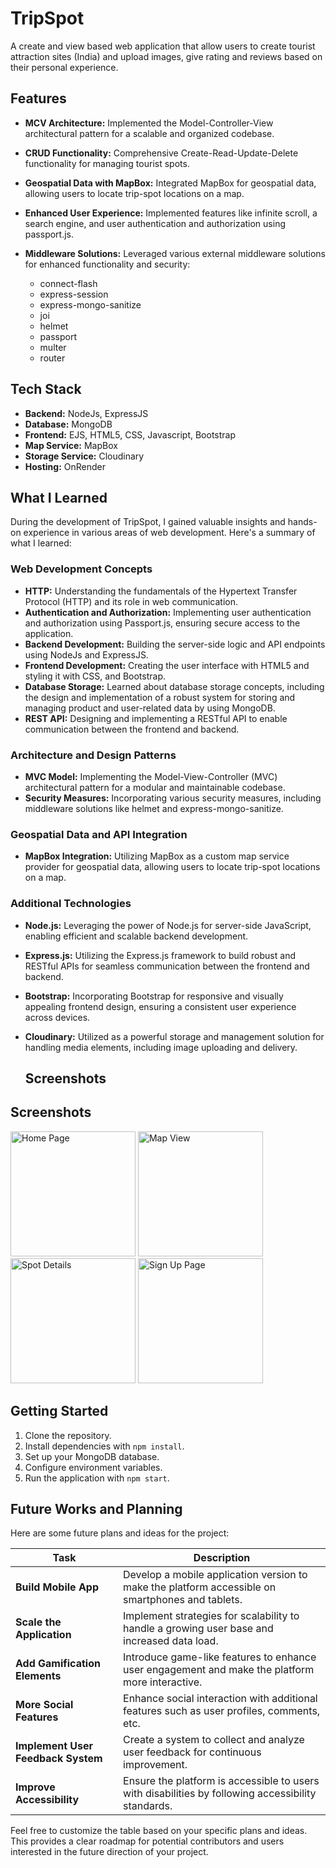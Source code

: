 # TripSpot

A create and view based web application that allow users to create tourist attraction sites (India) and upload images, give rating and reviews based on their personal experience.

## Features

- **MCV Architecture:** Implemented the Model-Controller-View architectural pattern for a scalable and organized codebase.
  
- **CRUD Functionality:** Comprehensive Create-Read-Update-Delete functionality for managing tourist spots.

- **Geospatial Data with MapBox:** Integrated MapBox for geospatial data, allowing users to locate trip-spot locations on a map.

- **Enhanced User Experience:** Implemented features like infinite scroll, a search engine, and user authentication and authorization using passport.js.

- **Middleware Solutions:** Leveraged various external middleware solutions for enhanced functionality and security:
  - connect-flash
  - express-session
  - express-mongo-sanitize
  - joi
  - helmet
  - passport
  - multer
  - router

## Tech Stack

- **Backend:** NodeJs, ExpressJS
- **Database:** MongoDB
- **Frontend:** EJS, HTML5, CSS, Javascript, Bootstrap
- **Map Service:** MapBox
- **Storage Service:** Cloudinary
- **Hosting:** OnRender

## What I Learned

During the development of TripSpot, I gained valuable insights and hands-on experience in various areas of web development. Here's a summary of what I learned:

### Web Development Concepts

- **HTTP:** Understanding the fundamentals of the Hypertext Transfer Protocol (HTTP) and its role in web communication.
- **Authentication and Authorization:** Implementing user authentication and authorization using Passport.js, ensuring secure access to the application.
- **Backend Development:** Building the server-side logic and API endpoints using NodeJs and ExpressJS.
- **Frontend Development:** Creating the user interface with HTML5 and styling it with CSS, and Bootstrap.
- **Database Storage:** Learned about database storage concepts, including the design and implementation of a robust system for storing and managing product and user-related data by using MongoDB.
- **REST API:** Designing and implementing a RESTful API to enable communication between the frontend and backend.

### Architecture and Design Patterns

- **MVC Model:** Implementing the Model-View-Controller (MVC) architectural pattern for a modular and maintainable codebase.
- **Security Measures:** Incorporating various security measures, including middleware solutions like helmet and express-mongo-sanitize.

### Geospatial Data and API Integration

- **MapBox Integration:** Utilizing MapBox as a custom map service provider for geospatial data, allowing users to locate trip-spot locations on a map.

### Additional Technologies

- **Node.js:** Leveraging the power of Node.js for server-side JavaScript, enabling efficient and scalable backend development.
- **Express.js:** Utilizing the Express.js framework to build robust and RESTful APIs for seamless communication between the frontend and backend.
- **Bootstrap:** Incorporating Bootstrap for responsive and visually appealing frontend design, ensuring a consistent user experience across devices.
- **Cloudinary:** Utilized as a powerful storage and management solution for handling media elements, including image uploading and delivery.

  ## Screenshots

## Screenshots

<a href="images/Home Page.png" target="_blank"><img src="images/Home_Page_thumb.png" alt="Home Page" width="200"/></a>
<a href="images/Map.png" target="_blank"><img src="images/Map_thumb.png" alt="Map View" width="200"/></a>
<a href="images/Details.png" target="_blank"><img src="images/Details_thumb.png" alt="Spot Details" width="200"/></a>
<a href="images/Sign In.png" target="_blank"><img src="images/Sign_In_thumb.png" alt="Sign Up Page" width="200"/></a>

## Getting Started

1. Clone the repository.
2. Install dependencies with `npm install`.
3. Set up your MongoDB database.
4. Configure environment variables.
5. Run the application with `npm start`.

## Future Works and Planning

Here are some future plans and ideas for the project:

| Task                                   | Description                                                                                       |
| -------------------------------------- | ------------------------------------------------------------------------------------------------- |
| **Build Mobile App**                   | Develop a mobile application version to make the platform accessible on smartphones and tablets. |
| **Scale the Application**              | Implement strategies for scalability to handle a growing user base and increased data load.       |
| **Add Gamification Elements**          | Introduce game-like features to enhance user engagement and make the platform more interactive.   |
| **More Social Features**               | Enhance social interaction with additional features such as user profiles, comments, etc.          |
| **Implement User Feedback System**     | Create a system to collect and analyze user feedback for continuous improvement.                  |
| **Improve Accessibility**              | Ensure the platform is accessible to users with disabilities by following accessibility standards. |

Feel free to customize the table based on your specific plans and ideas. This provides a clear roadmap for potential contributors and users interested in the future direction of your project.
